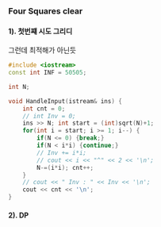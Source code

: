 ### Four Squares clear

#### 1). 첫번쨰 시도 그리디
그런데 최적해가 아닌듯
```cpp
#include <iostream>
const int INF = 50505;

int N;

void HandleInput(istream& ins) {
    int cnt = 0;
    // int Inv = 0;
    ins >> N; int start = (int)sqrt(N)+1;
    for(int i = start; i >= 1; i--) {
        if(N <= 0) {break;}
        if(N < i*i) {continue;}
        // Inv += i*i;
        // cout << i << "^" << 2 << '\n';
        N-=(i*i); cnt++;
    }
    // cout << " Inv : " << Inv << '\n';
    cout << cnt << '\n';
}
```
#### 2). DP